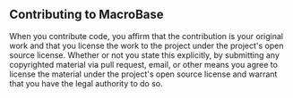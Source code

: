 ## Contributing to MacroBase

When you contribute code, you affirm that the contribution is your original work and that you 
license the work to the project under the project's open source license. Whether or not you 
state this explicitly, by submitting any copyrighted material via pull request, email, or 
other means you agree to license the material under the project's open source license and 
warrant that you have the legal authority to do so.

